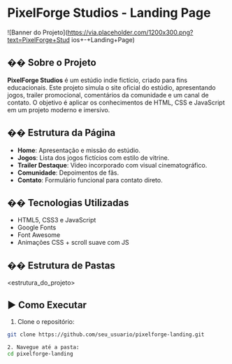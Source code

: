 # PixelForge Studios - Landing Page
![Banner do
Projeto](https://via.placeholder.com/1200x300.png?text=PixelForge+Stud
ios+-+Landing+Page)
## �� Sobre o Projeto
**PixelForge Studios** é um estúdio indie fictício, criado para fins
educacionais. Este projeto simula o site oficial do estúdio,
apresentando jogos, trailer promocional, comentários da comunidade e
um canal de contato. O objetivo é aplicar os conhecimentos de HTML,
CSS e JavaScript em um projeto moderno e imersivo.
## �� Estrutura da Página
- **Home**: Apresentação e missão do estúdio.
- **Jogos**: Lista dos jogos fictícios com estilo de vitrine.
- **Trailer Destaque**: Vídeo incorporado com visual cinematográfico.
- **Comunidade**: Depoimentos de fãs.
- **Contato**: Formulário funcional para contato direto.
## ��️ Tecnologias Utilizadas
- HTML5, CSS3 e JavaScript
- Google Fonts
- Font Awesome
- Animações CSS + scroll suave com JS
## �� Estrutura de Pastas
&lt;estrutura_do_projeto&gt;
## ▶️ Como Executar
1. Clone o repositório:
```bash
git clone https://github.com/seu_usuario/pixelforge-landing.git

2. Navegue até a pasta:
cd pixelforge-landing